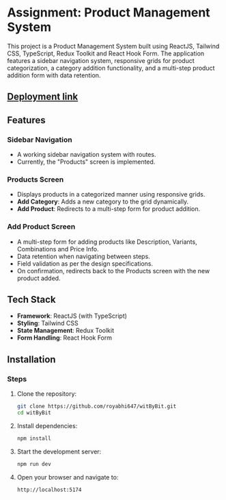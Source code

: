 # Assignment: Product Management System

This project is a Product Management System built using ReactJS, Tailwind CSS, TypeScript, Redux Toolkit and React Hook Form. The application features a sidebar navigation system, responsive grids for product categorization, a category addition functionality, and a multi-step product addition form with data retention.

## [Deployment link](https://abhii-witbybit.netlify.app/)

## Features

### Sidebar Navigation
- A working sidebar navigation system with routes.
- Currently, the "Products" screen is implemented.

### Products Screen
- Displays products in a categorized manner using responsive grids.
- **Add Category**: Adds a new category to the grid dynamically.
- **Add Product**: Redirects to a multi-step form for product addition.

### Add Product Screen
- A multi-step form for adding products like Description, Variants, Combinations and Price Info.
- Data retention when navigating between steps.
- Field validation as per the design specifications.
- On confirmation, redirects back to the Products screen with the new product added.

## Tech Stack
- **Framework**: ReactJS (with TypeScript)
- **Styling**: Tailwind CSS
- **State Management**: Redux Toolkit
- **Form Handling**: React Hook Form

## Installation

### Steps
1. Clone the repository:
   ```bash
   git clone https://github.com/royabhi647/witByBit.git
   cd witByBit
   ```

2. Install dependencies:
   ```bash
   npm install
   ```

3. Start the development server:
   ```bash
   npm run dev
   ```

4. Open your browser and navigate to:
   ```
   http://localhost:5174
   ```